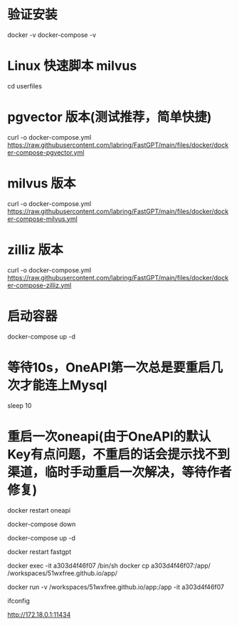 # 验证安装
docker -v
docker-compose -v

# Linux 快速脚本 milvus
cd userfiles

# pgvector 版本(测试推荐，简单快捷)
curl -o docker-compose.yml https://raw.githubusercontent.com/labring/FastGPT/main/files/docker/docker-compose-pgvector.yml

# milvus 版本
curl -o docker-compose.yml https://raw.githubusercontent.com/labring/FastGPT/main/files/docker/docker-compose-milvus.yml

# zilliz 版本
curl -o docker-compose.yml https://raw.githubusercontent.com/labring/FastGPT/main/files/docker/docker-compose-zilliz.yml


# 启动容器
docker-compose up -d

# 等待10s，OneAPI第一次总是要重启几次才能连上Mysql

sleep 10
# 重启一次oneapi(由于OneAPI的默认Key有点问题，不重启的话会提示找不到渠道，临时手动重启一次解决，等待作者修复)
docker restart oneapi

docker-compose down

docker-compose up -d

docker restart fastgpt


docker exec -it a303d4f46f07 /bin/sh
docker cp a303d4f46f07:/app/ /workspaces/51wxfree.github.io/app/

docker run -v /workspaces/51wxfree.github.io/app:/app -it a303d4f46f07

ifconfig

http://172.18.0.1:11434
